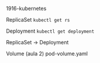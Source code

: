 1916-kubernetes

ReplicaSet
`kubectl get rs`

Deployment
`kubectl get deployment`

ReplicaSet -> Deployment


Volume (aula 2)
pod-volume.yaml
